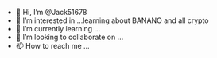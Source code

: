 - 👋 Hi, I’m @Jack51678
- 👀 I’m interested in ...learning about BANANO and all crypto
- 🌱 I’m currently learning ...
- 💞️ I’m looking to collaborate on ...
- 📫 How to reach me ...

<!---
Jack51678/Jack51678 is a ✨ special ✨ repository because its `README.md` (this file) appears on your GitHub profile.
You can click the Preview link to take a look at your changes.
--->
